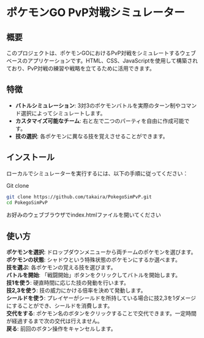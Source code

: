 # ポケモンGO PvP対戦シミュレーター

## 概要
このプロジェクトは、ポケモンGOにおけるPvP対戦をシミュレートするウェブベースのアプリケーションです。HTML、CSS、JavaScriptを使用して構築されており、PvP対戦の練習や戦略を立てるために活用できます。

## 特徴
- **バトルシミュレーション**: 3対3のポケモンバトルを実際のターン制やコマンド選択によってシミュレートします。
- **カスタマイズ可能なチーム**: 右と左で二つのパーティを自由に作成可能です。
- **技の選択**: 各ポケモンに異なる技を覚えさせることができます。

## インストール
ローカルでシミュレーターを実行するには、以下の手順に従ってください：

Git clone
```sh
git clone https://github.com/takaira/PokegoSimPvP.git
cd PokegoSimPvP
```
お好みのウェブブラウザでindex.htmlファイルを開いてください

## 使い方
**ポケモンを選択**: ドロップダウンメニューから両チームのポケモンを選びます。  
**ポケモンの状態**: シャドウという特殊状態のポケモンにするか選べます。  
**技を選ぶ**: 各ポケモンの覚える技を選びます。  
**バトルを開始**: 「戦闘開始」ボタンをクリックしてバトルを開始します。  
**技1を使う**: 硬直時間に応じた技の発動を行います。  
**技2,3を使う**: 技の威力にかける倍率を決めて発動します。  
**シールドを使う**: プレイヤーがシールドを所持している場合に技2,3を1ダメージにすることができ、シールドを消費します。  
**交代をする**: ポケモン名のボタンをクリックすることで交代できます。一定時間が経過するまで次の交代は行えません。  
**戻る**: 前回のボタン操作をキャンセルします。